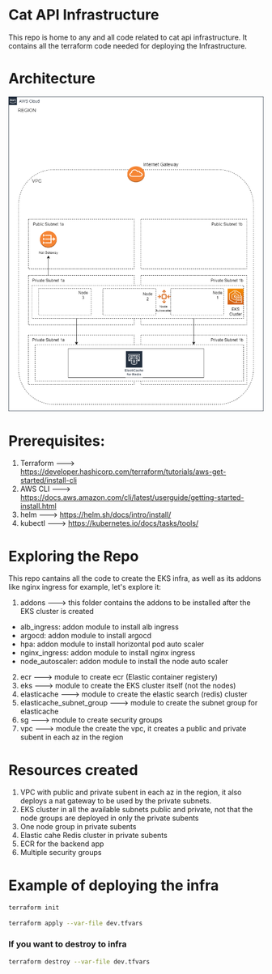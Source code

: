 # Cat API Infrastructure

This repo is home to any and all code related to cat api infrastructure. It contains all the terraform code needed for deploying the
Infrastructure.

# Architecture
![Alt text](./docs/eks_infra.png?raw=true "Architecture")

# Prerequisites:
1. Terraform  ---> https://developer.hashicorp.com/terraform/tutorials/aws-get-started/install-cli
2. AWS CLI ---> https://docs.aws.amazon.com/cli/latest/userguide/getting-started-install.html
3. helm ---> https://helm.sh/docs/intro/install/
4. kubectl ---> https://kubernetes.io/docs/tasks/tools/

# Exploring the Repo

This repo cantains all the code to create the EKS infra, as well as its addons like nginx ingress for example, let's explore it:
1. addons  --->  this folder contains the addons to be installed after the EKS cluster is created
- alb_ingress: addon module to install alb ingress
- argocd: addon module to install argocd
- hpa: addon module to install horizontal pod auto scaler
- nginx_ingress: addon module to install nginx ingress
- node_autoscaler: addon module to install the node auto scaler 
2. ecr  ---> module to create ecr (Elastic container registery)
3. eks ---> module to create the EKS cluster itself (not the nodes)
4. elasticache ---> module to create the elastic search (redis) cluster
5. elasticache_subnet_group ---> module to create the subnet group for elasticache
6. sg ---> module to create security groups
7. vpc ---> module the create the vpc, it creates a public and private subent in each az in the region

# Resources created
1. VPC with public and private subent in each az in the region, it also deploys a nat gateway to be used by the private subnets.
2. EKS cluster in all the available subnets public and private, not that the node groups are deployed in only the private subents
3. One node group in private subents
4. Elastic cahe Redis cluster in private subents
5. ECR for the backend app
6. Multiple security groups

# Example of deploying the infra

```bash
terraform init
```

```bash
terraform apply --var-file dev.tfvars
```

### If you want to destroy to infra

```bash
terraform destroy --var-file dev.tfvars
```